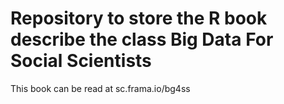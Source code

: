 # Repository to store the R book describe the class Big Data For Social Scientists

This book can be read at sc.frama.io/bg4ss

